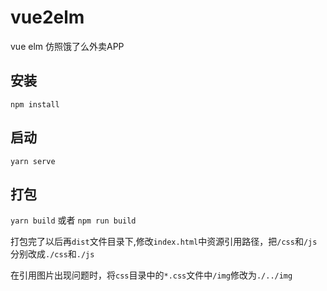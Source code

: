 # vue2elm

vue elm 仿照饿了么外卖APP

## 安装

`npm install`

## 启动

`yarn serve`

## 打包

`yarn build` 或者 `npm run build`

打包完了以后再`dist`文件目录下,修改`index.html`中资源引用路径，把`/css`和`/js`分别改成`./css`和`./js`

在引用图片出现问题时，将`css`目录中的`*.css`文件中`/img`修改为`./../img`